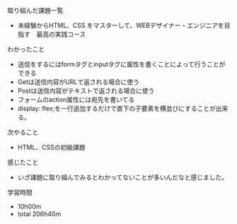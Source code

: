 取り組んだ課題一覧
* 未経験からHTML、CSS をマスターして、WEBデザイナー・エンジニアを目指す　最高の実践コース

わかったこと
* 送信をするにはformタグとinputタグに属性を書くことによって行うことができる
* Getは送信内容がURLで返される場合に使う
* Postは送信内容がテキストで返される場合に使う
* フォームのaction属性には宛先を書いてる
* display: flex;を一行追加するだけで直下の子要素を横並びにすることが出来る。

次やること
* HTML、CSSの初級課題

感じたこと
* いざ課題に取り組んでみるとわかってないことが多いんだなと感じました。

学習時間
* 10h00m
 * total 206h40m
